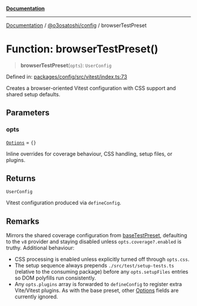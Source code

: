 [**Documentation**](../../../README.md)

***

[Documentation](../../../README.md) / [@o3osatoshi/config](../README.md) / browserTestPreset

# Function: browserTestPreset()

> **browserTestPreset**(`opts`): `UserConfig`

Defined in: [packages/config/src/vitest/index.ts:73](https://github.com/o3osatoshi/experiment/blob/67ff251451cab829206391b718d971ec20ce4dfb/packages/config/src/vitest/index.ts#L73)

Creates a browser-oriented Vitest configuration with CSS support and shared setup defaults.

## Parameters

### opts

[`Options`](../type-aliases/Options.md) = `{}`

Inline overrides for coverage behaviour, CSS handling, setup files, or plugins.

## Returns

`UserConfig`

Vitest configuration produced via `defineConfig`.

## Remarks

Mirrors the shared coverage configuration from [baseTestPreset](baseTestPreset.md), defaulting to the `v8` provider
and staying disabled unless `opts.coverage?.enabled` is truthy. Additional behaviour:
- CSS processing is enabled unless explicitly turned off through `opts.css`.
- The setup sequence always prepends `./src/test/setup-tests.ts` (relative to the consuming package)
  before any `opts.setupFiles` entries so DOM polyfills run consistently.
- Any `opts.plugins` array is forwarded to `defineConfig` to register extra Vite/Vitest plugins.
As with the base preset, other [Options](../type-aliases/Options.md) fields are currently ignored.

